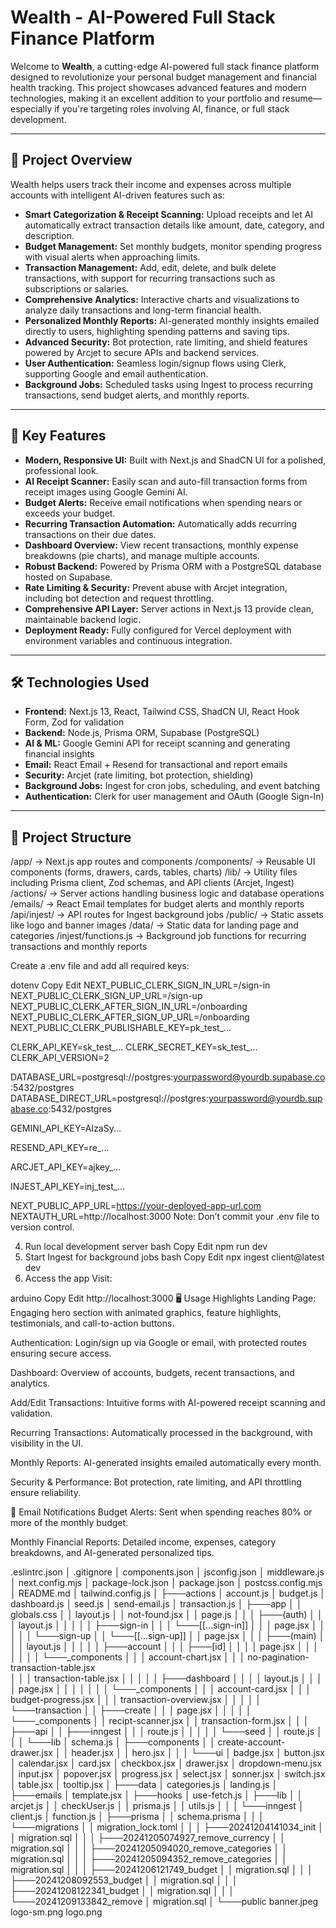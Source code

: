 # Wealth - AI-Powered Full Stack Finance Platform

Welcome to **Wealth**, a cutting-edge AI-powered full stack finance platform designed to revolutionize your personal budget management and financial health tracking. This project showcases advanced features and modern technologies, making it an excellent addition to your portfolio and resume—especially if you're targeting roles involving AI, finance, or full stack development.

---

## 🚀 Project Overview

Wealth helps users track their income and expenses across multiple accounts with intelligent AI-driven features such as:

- **Smart Categorization & Receipt Scanning:** Upload receipts and let AI automatically extract transaction details like amount, date, category, and description.
- **Budget Management:** Set monthly budgets, monitor spending progress with visual alerts when approaching limits.
- **Transaction Management:** Add, edit, delete, and bulk delete transactions, with support for recurring transactions such as subscriptions or salaries.
- **Comprehensive Analytics:** Interactive charts and visualizations to analyze daily transactions and long-term financial health.
- **Personalized Monthly Reports:** AI-generated monthly insights emailed directly to users, highlighting spending patterns and saving tips.
- **Advanced Security:** Bot protection, rate limiting, and shield features powered by Arcjet to secure APIs and backend services.
- **User Authentication:** Seamless login/signup flows using Clerk, supporting Google and email authentication.
- **Background Jobs:** Scheduled tasks using Ingest to process recurring transactions, send budget alerts, and monthly reports.

---

## 📱 Key Features

- **Modern, Responsive UI:** Built with Next.js and ShadCN UI for a polished, professional look.
- **AI Receipt Scanner:** Easily scan and auto-fill transaction forms from receipt images using Google Gemini AI.
- **Budget Alerts:** Receive email notifications when spending nears or exceeds your budget.
- **Recurring Transaction Automation:** Automatically adds recurring transactions on their due dates.
- **Dashboard Overview:** View recent transactions, monthly expense breakdowns (pie charts), and manage multiple accounts.
- **Robust Backend:** Powered by Prisma ORM with a PostgreSQL database hosted on Supabase.
- **Rate Limiting & Security:** Prevent abuse with Arcjet integration, including bot detection and request throttling.
- **Comprehensive API Layer:** Server actions in Next.js 13 provide clean, maintainable backend logic.
- **Deployment Ready:** Fully configured for Vercel deployment with environment variables and continuous integration.

---

## 🛠️ Technologies Used

- **Frontend:** Next.js 13, React, Tailwind CSS, ShadCN UI, React Hook Form, Zod for validation
- **Backend:** Node.js, Prisma ORM, Supabase (PostgreSQL)
- **AI & ML:** Google Gemini API for receipt scanning and generating financial insights
- **Email:** React Email + Resend for transactional and report emails
- **Security:** Arcjet (rate limiting, bot protection, shielding)
- **Background Jobs:** Ingest for cron jobs, scheduling, and event batching
- **Authentication:** Clerk for user management and OAuth (Google Sign-In)

---

## 📁 Project Structure

/app/ → Next.js app routes and components
/components/ → Reusable UI components (forms, drawers, cards, tables, charts)
/lib/ → Utility files including Prisma client, Zod schemas, and API clients (Arcjet, Ingest)
/actions/ → Server actions handling business logic and database operations
/emails/ → React Email templates for budget alerts and monthly reports
/api/injest/ → API routes for Ingest background jobs
/public/ → Static assets like logo and banner images
/data/ → Static data for landing page and categories
/injest/functions.js → Background job functions for recurring transactions and monthly reports


Create a .env file and add all required keys:

dotenv
Copy
Edit
NEXT_PUBLIC_CLERK_SIGN_IN_URL=/sign-in
NEXT_PUBLIC_CLERK_SIGN_UP_URL=/sign-up
NEXT_PUBLIC_CLERK_AFTER_SIGN_IN_URL=/onboarding
NEXT_PUBLIC_CLERK_AFTER_SIGN_UP_URL=/onboarding
NEXT_PUBLIC_CLERK_PUBLISHABLE_KEY=pk_test_...

CLERK_API_KEY=sk_test_...
CLERK_SECRET_KEY=sk_test_...
CLERK_API_VERSION=2

DATABASE_URL=postgresql://postgres:yourpassword@yourdb.supabase.co:5432/postgres
DATABASE_DIRECT_URL=postgresql://postgres:yourpassword@yourdb.supabase.co:5432/postgres

GEMINI_API_KEY=AIzaSy...

RESEND_API_KEY=re_...

ARCJET_API_KEY=ajkey_...

INJEST_API_KEY=inj_test_...

NEXT_PUBLIC_APP_URL=https://your-deployed-app-url.com
NEXTAUTH_URL=http://localhost:3000
Note: Don’t commit your .env file to version control.

4. Run local development server
bash
Copy
Edit
npm run dev
5. Start Ingest for background jobs
bash
Copy
Edit
npx ingest client@latest dev
6. Access the app
Visit:

arduino
Copy
Edit
http://localhost:3000
🖥️ Usage Highlights
Landing Page: Engaging hero section with animated graphics, feature highlights, testimonials, and call-to-action buttons.

Authentication: Login/sign up via Google or email, with protected routes ensuring secure access.

Dashboard: Overview of accounts, budgets, recent transactions, and analytics.

Add/Edit Transactions: Intuitive forms with AI-powered receipt scanning and validation.

Recurring Transactions: Automatically processed in the background, with visibility in the UI.

Monthly Reports: AI-generated insights emailed automatically every month.

Security & Performance: Bot protection, rate limiting, and API throttling ensure reliability.

📧 Email Notifications
Budget Alerts: Sent when spending reaches 80% or more of the monthly budget.

Monthly Financial Reports: Detailed income, expenses, category breakdowns, and AI-generated personalized tips.



.eslintrc.json
│   .gitignore
│   components.json
│   jsconfig.json
│   middleware.js
│   next.config.mjs
│   package-lock.json
│   package.json
│   postcss.config.mjs
│   README.md
│   tailwind.config.js
│
├───actions
│       account.js
│       budget.js
│       dashboard.js
│       seed.js
│       send-email.js
│       transaction.js
│
├───app
│   │   globals.css
│   │   layout.js
│   │   not-found.jsx
│   │   page.js
│   │
│   ├───(auth)
│   │   │   layout.js
│   │   │
│   │   ├───sign-in
│   │   │   └───[[...sign-in]]
│   │   │           page.jsx
│   │   │
│   │   └───sign-up
│   │       └───[[...sign-up]]
│   │               page.jsx
│   │
│   ├───(main)
│   │   │   layout.js
│   │   │
│   │   ├───account
│   │   │   ├───[id]
│   │   │   │       page.jsx
│   │   │   │
│   │   │   └───_components
│   │   │           account-chart.jsx
│   │   │           no-pagination-transaction-table.jsx        
│   │   │           transaction-table.jsx
│   │   │
│   │   ├───dashboard
│   │   │   │   layout.js
│   │   │   │   page.jsx
│   │   │   │
│   │   │   └───_components
│   │   │           account-card.jsx
│   │   │           budget-progress.jsx
│   │   │           transaction-overview.jsx
│   │   │
│   │   └───transaction
│   │       ├───create
│   │       │       page.jsx
│   │       │
│   │       └───_components
│   │               recipt-scanner.jsx
│   │               transaction-form.jsx
│   │
│   ├───api
│   │   ├───inngest
│   │   │       route.js
│   │   │
│   │   └───seed
│   │           route.js
│   │
│   └───lib
│           schema.js
│
├───components
│   │   create-account-drawer.jsx
│   │   header.jsx
│   │   hero.jsx
│   │
│   └───ui
│           badge.jsx
│           button.jsx
│           calendar.jsx
│           card.jsx
│           checkbox.jsx
│           drawer.jsx
│           dropdown-menu.jsx
│           input.jsx
│           popover.jsx
│           progress.jsx
│           select.jsx
│           sonner.jsx
│           switch.jsx
│           table.jsx
│           tooltip.jsx
│
├───data
│       categories.js
│       landing.js
│
├───emails
│       template.jsx
│
├───hooks
│       use-fetch.js
│
├───lib
│   │   arcjet.js
│   │   checkUser.js
│   │   prisma.js
│   │   utils.js
│   │
│   └───inngest
│           client.js
│           function.js
│
├───prisma
│   │   schema.prisma
│   │
│   └───migrations
│       │   migration_lock.toml
│       │
│       ├───20241204141034_init
│       │       migration.sql
│       │
│       ├───20241205074927_remove_currency
│       │       migration.sql
│       │
│       ├───20241205094020_remove_categories
│       │       migration.sql
│       │
│       ├───20241205094352_remove_categories
│       │       migration.sql
│       │
│       ├───20241206121749_budget
│       │       migration.sql
│       │
│       ├───20241208092553_budget
│       │       migration.sql
│       │
│       ├───20241208122341_budget
│       │       migration.sql
│       │
│       └───20241209133842_remove
│               migration.sql
│
└───public
        banner.jpeg
        logo-sm.png
        logo.png


